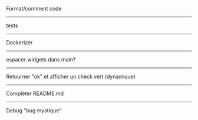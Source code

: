 Format/comment code 

--------

tests 

--------

Dockerizer

--------

espacer widgets dans main?


--------

Retourner "ok" et afficher un check vert (dynamique) 

--------

Compléter README.md

--------


Debug "bug mystique" 